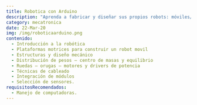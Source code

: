 ```yaml
---
title: Robotica con Arduino
description: "Aprenda a fabricar y diseñar sus propios robots: móviles/ control android"
category: mecatronica
date: 22-Mar-20
img: /img/roboticaarduino.png
contenido:
  - Introducción a la robótica
  - Plataformas motrices para construir un robot movil
  - Estructuras y diseño mecánico
  - Distribución de pesos – centro de masas y equilibrio
  - Ruedas – orugas – motores y drivers de potencia
  - Técnicas de cableado
  - Integración de módulos
  - Selección de sensores.
requisitosRecomendados:
  - Manejo de computadoras.
---
```

